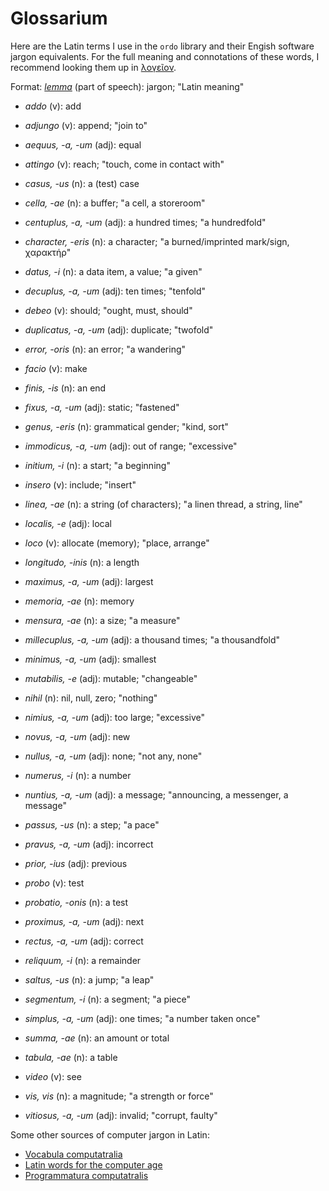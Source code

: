 # Glossarium

Here are the Latin terms I use in the `ordo` library and their Engish software
jargon equivalents.  For the full meaning and connotations of these words, I
recommend looking them up in [λογεῖον](https://logeion.uchicago.edu).

Format: _[lemma][1]_ (part of speech): jargon; "Latin meaning"

[1]: https://en.wikipedia.org/wiki/Lemma_(morphology)

- _addo_ (v): add
- _adjungo_ (v): append; "join to"
- _aequus, -a, -um_ (adj): equal
- _attingo_ (v): reach; "touch, come in contact with"


- _casus, -us_ (n): a (test) case
- _cella, -ae_ (n): a buffer; "a cell, a storeroom"
- _centuplus, -a, -um_ (adj): a hundred times; "a hundredfold"
- _character, -eris_ (n): a character; "a burned/imprinted mark/sign, χαρακτήρ"


- _datus, -i_ (n): a data item, a value; "a given"
- _decuplus, -a, -um_ (adj): ten times; "tenfold"
- _debeo_ (v): should; "ought, must, should"
- _duplicatus, -a, -um_ (adj): duplicate; "twofold"


- _error, -oris_ (n): an error; "a wandering"


- _facio_ (v): make
- _finis, -is_ (n): an end
- _fixus, -a, -um_ (adj): static; "fastened"


- _genus, -eris_ (n): grammatical gender; "kind, sort"


- _immodicus, -a, -um_ (adj): out of range; "excessive"
- _initium, -i_ (n): a start; "a beginning"
- _insero_ (v): include; "insert"


- _linea, -ae_ (n): a string (of characters); "a linen thread, a string, line"
- _localis, -e_ (adj): local
- _loco_ (v): allocate (memory); "place, arrange"
- _longitudo, -inis_ (n): a length


- _maximus, -a, -um_ (adj): largest
- _memoria, -ae_ (n): memory
- _mensura, -ae_ (n): a size; "a measure"
- _millecuplus, -a, -um_ (adj): a thousand times; "a thousandfold"
- _minimus, -a, -um_ (adj): smallest
- _mutabilis, -e_ (adj): mutable; "changeable"


- _nihil_ (n): nil, null, zero; "nothing"
- _nimius, -a, -um_ (adj): too large; "excessive"
- _novus, -a, -um_ (adj): new
- _nullus, -a, -um_ (adj): none; "not any, none"
- _numerus, -i_ (n): a number
- _nuntius, -a, -um_ (adj): a message; "announcing, a messenger, a message"


- _passus, -us_ (n): a step; "a pace"
- _pravus, -a, -um_ (adj): incorrect
- _prior, -ius_ (adj): previous
- _probo_ (v): test
- _probatio, -onis_ (n): a test
- _proximus, -a, -um_ (adj): next


- _rectus, -a, -um_ (adj): correct
- _reliquum, -i_ (n): a remainder


- _saltus, -us_ (n): a jump; "a leap"
- _segmentum, -i_ (n): a segment; "a piece"
- _simplus, -a, -um_ (adj): one times; "a number taken once"
- _summa, -ae_ (n): an amount or total


- _tabula, -ae_ (n): a table


- _video_ (v): see
- _vis, vis_ (n): a magnitude; "a strength or force"
- _vitiosus, -a, -um_ (adj): invalid; "corrupt, faulty"


Some other sources of computer jargon in Latin:

- [Vocabula computatralia](http://www.obta.uw.edu.pl/%7Edraco/docs/voccomp.html)
- [Latin words for the computer age](http://newlatin.scienceontheweb.net)
- [Programmatura computatralis](https://la.wikipedia.org/wiki/Programmatura_computatralis)

